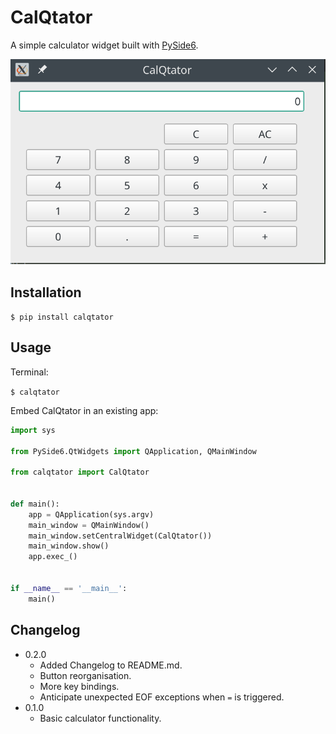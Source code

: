 # CalQtator
A simple calculator widget built with [PySide6](https://wiki.qt.io/Qt_for_Python).

![](https://raw.githubusercontent.com/chrisimcevoy/calqtator/main/calqtator.png)

## Installation

`$ pip install calqtator`

## Usage

Terminal:

`$ calqtator`

Embed CalQtator in an existing app:

```python
import sys

from PySide6.QtWidgets import QApplication, QMainWindow

from calqtator import CalQtator


def main():
    app = QApplication(sys.argv)
    main_window = QMainWindow()
    main_window.setCentralWidget(CalQtator())
    main_window.show()
    app.exec_()


if __name__ == '__main__':
    main()
```

## Changelog

- 0.2.0
    - Added Changelog to README.md.
    - Button reorganisation.
    - More key bindings.
    - Anticipate unexpected EOF exceptions when `=` is triggered.
- 0.1.0
    - Basic calculator functionality.
